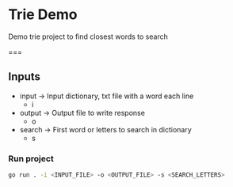 # Trie Demo
Demo trie project to find closest words to search

===

## Inputs
- input -> Input dictionary, txt file with a word each line
  - i
- output -> Output file to write response
  - o
- search -> First word or letters to search in dictionary
  - s
  
### Run project

```bash
go run . -i <INPUT_FILE> -o <OUTPUT_FILE> -s <SEARCH_LETTERS>
```
